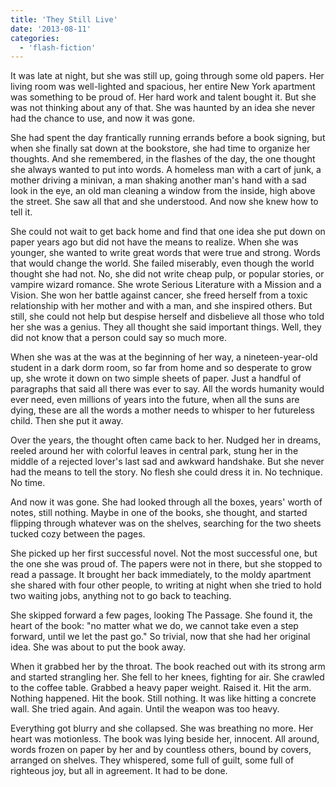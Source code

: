 ```yaml
---
title: 'They Still Live'
date: '2013-08-11'
categories:
  - 'flash-fiction'
---
```


It was late at night, but she was still up, going through some old papers. Her
living room was well-lighted and spacious, her entire New York apartment was
something to be proud of. Her hard work and talent bought it. But she was not
thinking about any of that. She was haunted by an idea she never had the chance
to use, and now it was gone.

She had spent the day frantically running errands before a book signing, but
when she finally sat down at the bookstore, she had time to organize her
thoughts. And she remembered, in the flashes of the day, the one thought she
always wanted to put into words. A homeless man with a cart of junk, a mother
driving a minivan, a man shaking another man's hand with a sad look in the eye,
an old man cleaning a window from the inside, high above the street. She saw all
that and she understood. And now she knew how to tell it.

She could not wait to get back home and find that one idea she put down on paper
years ago but did not have the means to realize. When she was younger, she
wanted to write great words that were true and strong. Words that would change
the world. She failed miserably, even though the world thought she had not. No,
she did not write cheap pulp, or popular stories, or vampire wizard romance. She
wrote Serious Literature with a Mission and a Vision. She won her battle against
cancer, she freed herself from a toxic relationship with her mother and with a
man, and she inspired others. But still, she could not help but despise herself
and disbelieve all those who told her she was a genius. They all thought she
said important things. Well, they did not know that a person could say so much
more.

When she was at the was at the beginning of her way, a nineteen-year-old student
in a dark dorm room, so far from home and so desperate to grow up, she wrote it
down on two simple sheets of paper. Just a handful of paragraphs that said all
there was ever to say. All the words humanity would ever need, even millions of
years into the future, when all the suns are dying, these are all the words a
mother needs to whisper to her futureless child. Then she put it away.

Over the years, the thought often came back to her. Nudged her in dreams, reeled
around her with colorful leaves in central park, stung her in the middle of a
rejected lover's last sad and awkward handshake. But she never had the means to
tell the story. No flesh she could dress it in. No technique. No time.

And now it was gone. She had looked through all the boxes, years' worth of
notes, still nothing. Maybe in one of the books, she thought, and started
flipping through whatever was on the shelves, searching for the two sheets
tucked cozy between the pages.

She picked up her first successful novel. Not the most successful one, but the
one she was proud of. The papers were not in there, but she stopped to read a
passage. It brought her back immediately, to the moldy apartment she shared with
four other people, to writing at night when she tried to hold two waiting jobs,
anything not to go back to teaching.

She skipped forward a few pages, looking The Passage. She found it, the heart of
the book: "no matter what we do, we cannot take even a step forward, until we
let the past go." So trivial, now that she had her original idea. She was about
to put the book away.

When it grabbed her by the throat. The book reached out with its strong arm and
started strangling her. She fell to her knees, fighting for air. She crawled to
the coffee table. Grabbed a heavy paper weight. Raised it. Hit the arm. Nothing
happened. Hit the book. Still nothing. It was like hitting a concrete wall. She
tried again. And again. Until the weapon was too heavy.

Everything got blurry and she collapsed. She was breathing no more. Her heart
was motionless. The book was lying beside her, innocent. All around, words
frozen on paper by her and by countless others, bound by covers, arranged on
shelves. They whispered, some full of guilt, some full of righteous joy, but all
in agreement. It had to be done.

